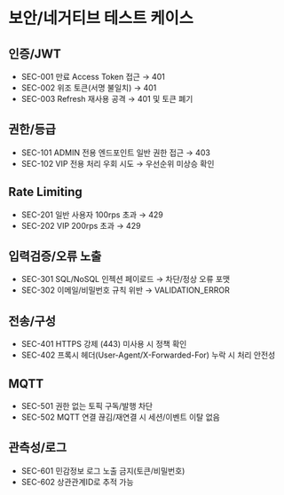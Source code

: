 # 보안/네거티브 테스트 케이스

## 인증/JWT
- SEC-001 만료 Access Token 접근 → 401
- SEC-002 위조 토큰(서명 불일치) → 401
- SEC-003 Refresh 재사용 공격 → 401 및 토큰 폐기

## 권한/등급
- SEC-101 ADMIN 전용 엔드포인트 일반 권한 접근 → 403
- SEC-102 VIP 전용 처리 우회 시도 → 우선순위 미상승 확인

## Rate Limiting
- SEC-201 일반 사용자 100rps 초과 → 429
- SEC-202 VIP 200rps 초과 → 429

## 입력검증/오류 노출
- SEC-301 SQL/NoSQL 인젝션 페이로드 → 차단/정상 오류 포맷
- SEC-302 이메일/비밀번호 규칙 위반 → VALIDATION_ERROR

## 전송/구성
- SEC-401 HTTPS 강제 (443) 미사용 시 정책 확인
- SEC-402 프록시 헤더(User-Agent/X-Forwarded-For) 누락 시 처리 안전성

## MQTT
- SEC-501 권한 없는 토픽 구독/발행 차단
- SEC-502 MQTT 연결 끊김/재연결 시 세션/이벤트 이탈 없음

## 관측성/로그
- SEC-601 민감정보 로그 노출 금지(토큰/비밀번호)
- SEC-602 상관관계ID로 추적 가능
